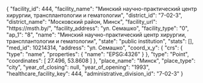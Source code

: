 {
    "facility_id": 444,
    "facility_name": "Минский научно-практический центр хирургии, трансплантологии и гематологии",
    "district_id": "7-02-3",
    "district_name": "Московский район, Минск",
    "facility_url": "https:\/\/msth.by\/",
    "facility_address": "ул. Семашко",
    "facility_type": "0",
    "ap_1": "8",
    "name": "Минский научно-практический центр хирургии, трансплантологии и гематологии",
    "state": "public institution",
    "stats": [],
    "med_id": 10214314,
    "address": "ул. Семашко",
    "coord_x_y": {
        "crs": {
            "type": "name",
            "properties": {
                "name": "EPSG:4326"
            }
        },
        "type": "Point",
        "coordinates": [
            27.496,
            53.8608
        ]
    },
    "place_name": "Минск",
    "place_type": "city",
    "year_of_closing": null,
    "year_of_opening": "1993",
    "healthcare_facility_key": 444,
    "administrative_division_id": "7-02-3"
}